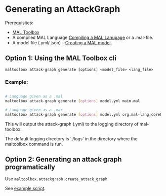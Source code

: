 # Generating an AttackGraph

Prerequisites:
- [MAL Toolbox](https://github.com/mal-lang/mal-toolbox)
- A compiled MAL Language [Compiling a MAL Lanugage](compile_language.md) or a .mal-file.
- A model file (.yml/.json) - [Creating a MAL model](create_model.md).

## Option 1: Using the MAL Toolbox cli

`maltoolbox attack-graph generate [options] <model_file> <lang_file>`

### Example:
```bash

# Language given as a .mal
maltoolbox attack-graph generate [options] model.yml main.mal

# Language given as a .mar
maltoolbox attack-graph generate [options] model.yml org.mal-lang.coreLang-1.0.0.mar

```

This will output the attack-graph (.yml) to the logging directory of mal-toolbox.

The default logging directory is './logs' in the directory where the maltoolbox command is run.

## Option 2: Generating an attack graph programatically

Use `maltoolbox.attackgraph.create_attack_graph`

See [example script](scripts/generate_attack_graph.py).
